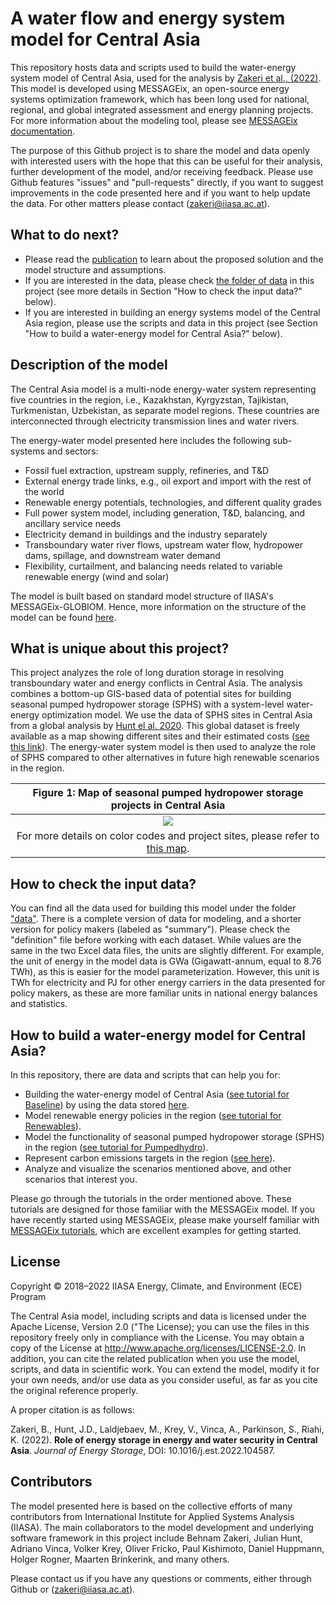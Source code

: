 # A water flow and energy system model for Central Asia
This repository hosts data and scripts used to build the water-energy system model of Central Asia,
used for the analysis by [Zakeri et al., (2022)](https://doi.org/10.1016/j.est.2022.104587).
This model is developed using MESSAGEix, an open-source energy systems optimization framework, which has been
long used for national, regional, and global integrated assessment and energy planning projects.
For more information about the modeling tool, please see [MESSAGEix documentation](https://docs.messageix.org/en/stable/index.html).

The purpose of this Github project is to share the model and data openly with interested users
with the hope that this can be useful for their analysis, further development of the model,
and/or receiving feedback. Please use Github features "issues" and "pull-requests" directly,
if you want to suggest improvements in the code presented here and if you want to help update the data.
For other matters please contact (zakeri@iiasa.ac.at).

## What to do next?
- Please read the [publication](https://doi.org/10.1016/j.est.2022.104587) to learn about the proposed solution and the model structure and assumptions.
- If you are interested in the data, please check [the folder of data](https://github.com/iiasa/central-asia-storage/data) in this project (see more details in Section "How to check the input data?" below).
- If you are interested in building an energy systems model of the Central Asia region, please use the scripts and data in this project (see Section "How to build a water-energy model for Central Asia?" below).

## Description of the model
The Central Asia model is a multi-node energy-water system representing five countries in the region, i.e.,
Kazakhstan, Kyrgyzstan, Tajikistan, Turkmenistan, Uzbekistan, as separate model regions.
These countries are interconnected through electricity transmission lines and water rivers.

The energy-water model presented here includes the following sub-systems and sectors:
- Fossil fuel extraction, upstream supply, refineries, and T&D
- External energy trade links, e.g., oil export and import with the rest of the world
- Renewable energy potentials, technologies, and different quality grades
- Full power system model, including generation, T&D, balancing, and ancillary service needs
- Electricity demand in buildings and the industry separately
- Transboundary water river flows, upstream water flow, hydropower dams, spillage, and downstream water demand
- Flexibility, curtailment, and balancing needs related to variable renewable energy (wind and solar)

The model is built based on standard model structure of IIASA's MESSAGEix-GLOBIOM. 
Hence, more information on the structure of the model can be found [here](https://docs.messageix.org/projects/global/en/latest/).

## What is unique about this project?
This project analyzes the role of long duration storage in resolving transboundary water and energy conflicts in Central Asia. The analysis combines a bottom-up GIS-based data of potential sites for building seasonal pumped hydropower storage (SPHS) with a system-level water-energy optimization model. We use the data of SPHS sites in Central Asia from a global analysis by [Hunt el al. 2020](https://www.nature.com/articles/s41467-020-14555-y). This global dataset is freely available as a map showing different sites and their estimated costs ([see this link](https://www.google.com/maps/d/u/0/viewer?mid=1O9aK_dTL3mDOgLgY2G0BSgmlHqRNSlHA&ll=39.428912967790694%2C67.41181640624998&z=6)). The energy-water system model is then used to analyze the role of SPHS compared to other alternatives in future high renewable scenarios in the region.

|Figure 1: Map of seasonal pumped hydropower storage projects in Central Asia
|:--:|
|![](https://github.com/iiasa/central-asia-storage/blob/main/scripts/_static/sphs_projects.JPG)|
| For more details on color codes and project sites, please refer to [this map](https://www.google.com/maps/d/u/0/viewer?mid=1O9aK_dTL3mDOgLgY2G0BSgmlHqRNSlHA&ll=39.428912967790694%2C67.41181640624998&z=6).

## How to check the input data?
You can find all the data used for building this model under the folder ["data"](https://github.com/iiasa/central-asia-storage/data).
There is a complete version of data for modeling, and a shorter version for policy makers (labeled as "summary"). Please check the "definition" file before working with each dataset. While values are the same in the two Excel data files, the units are slightly different. For example, the unit of energy in the model
data is GWa (Gigawatt-annum, equal to 8.76 TWh), as this is easier for the model parameterization. However, this unit is TWh for electricity and PJ
for other energy carriers in the data presented for policy makers, as these are more familiar units in national energy balances and statistics.

## How to build a water-energy model for Central Asia?
In this repository, there are data and scripts that can help you for:
- Building the water-energy model of Central Asia ([see tutorial for Baseline](https://github.com/iiasa/central-asia-storage/scripts/interface_baseline.ipynb)) by using the data stored
[here](https://github.com/iiasa/central-asia-storage/data).
- Model renewable energy policies in the region ([see tutorial for Renewables](https://github.com/iiasa/central-asia-storage/scripts/interface_renewable.ipynb)).
- Model the functionality of seasonal pumped hydropower storage (SPHS) in the region ([see tutorial for Pumpedhydro](https://github.com/iiasa/central-asia-storage/scripts/interface_pumpedhydro.ipynb)).
- Represent carbon emissions targets in the region ([see here](https://github.com/iiasa/central-asia-storage/scripts/interface_pumpedhydro.ipynb)).
- Analyze and visualize the scenarios mentioned above, and other scenarios that interest you.

Please go through the tutorials in the order mentioned above. These tutorials are designed
for those familiar with the MESSAGEix model. If you have recently started using MESSAGEix, please make yourself 
familiar with [MESSAGEix tutorials](https://github.com/iiasa/message_ix/tree/main/tutorial/westeros), which are excellent examples for getting started.

## License
Copyright © 2018–2022 IIASA Energy, Climate, and Environment (ECE) Program

The Central Asia model, including scripts and data is licensed under the Apache License, Version 2.0 ("The License); you can use the files in this repository freely only in compliance with the License. You may obtain a copy of the License at <http://www.apache.org/licenses/LICENSE-2.0>. In addition, you can cite the related publication when you use the model, scripts, and data in scientific work. You can extend the model, modify it for your own needs, and/or use data as you consider useful, as far as you cite the original reference properly.

A proper citation is as follows:

Zakeri, B., Hunt, J.D., Laldjebaev, M., Krey, V., Vinca, A., Parkinson, S., Riahi, K. (2022). **Role of energy storage in energy and water security in Central Asia**. *Journal of Energy Storage*, DOI: 10.1016/j.est.2022.104587.

## Contributors
The model presented here is based on the collective efforts of many contributors from International Institute for Applied Systems Analysis (IIASA). The main collaborators to the model development and underlying software framework in this project include Behnam Zakeri, Julian Hunt, Adriano Vinca, Volker Krey, Oliver Fricko, Paul Kishimoto, Daniel Huppmann, Holger Rogner, Maarten Brinkerink, and many others. 

Please contact us if you have any questions or comments, either through Github or (zakeri@iiasa.ac.at).
